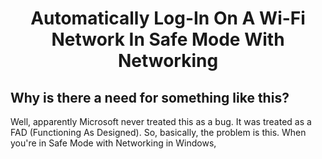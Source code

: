 # <p align="center">Automatically Log-In On A Wi-Fi Network In Safe Mode With Networking</p>
## Why is there a need for something like this?
Well, apparently Microsoft never treated this as a bug. It was treated as a FAD (Functioning As Designed). So, basically, the problem is this. When you're in Safe Mode with Networking in Windows, 
